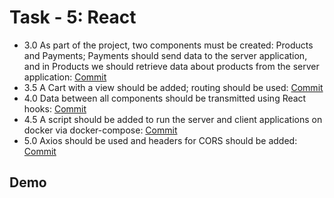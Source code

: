 
# Task - 5: React

- 3.0 As part of the project, two components must be created: Products and Payments; Payments should send data to the server application, and in Products we should retrieve data about products from the server application: [Commit](https://github.com/viashchuk/projektowanie-obiektowe/commit/9fae0d7b44e2ab9af8837fe05754d1d1a9c2dffd)
- 3.5 A Cart with a view should be added; routing should be used: [Commit](https://github.com/viashchuk/projektowanie-obiektowe/commit/dd246f1b5d5dcfc68d9b3090587e94eaf7b15215)
- 4.0 Data between all components should be transmitted using React hooks: [Commit](https://github.com/viashchuk/projektowanie-obiektowe/commit/eb8f522566117d86956259b77dc657e2c9fde651)
- 4.5 A script should be added to run the server and client applications on docker via docker-compose: [Commit](https://github.com/viashchuk/projektowanie-obiektowe/commit/cad0a6bee45eba0cd6db2a75e47a62ae338cca92)
- 5.0 Axios should be used and headers for CORS should be added: [Commit](https://github.com/viashchuk/projektowanie-obiektowe/commit/d1fa4b00ed1d8f38c802b1b5ccbc9fa2a4444a62)


## Demo
